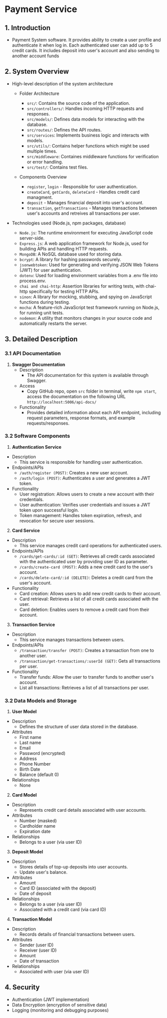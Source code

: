 # Payment Service

## 1. Introduction
- Payment System software. It provides ability to create a user profile and authenticate it when log in.
  Each authenticated user can add up to 5 credit cards. It includes deposit into user's account and also sending
  to another account funds
  
## 2. System Overview
- High-level description of the system architecture
    - Folder Architecture
      - `src/`: Contains the source code of the application.
      - `src/controllers/`: Handles incoming HTTP requests and responses.
      - `src/models/`: Defines data models for interacting with the database.
      - `src/routes/`: Defines the API routes.
      - `src/services`: Implements business logic and interacts with models.
      - `src/utils/`: Contains helper functions which might be used multiple times.
      - `src/middleware`: Containes middleware functions for verification or error handling.
      - `src/test/`: Contains test files.

   - Components Overview
      - `register`, `login` - Responsible for user authentication.
      - `createCard`, `getCards`, `deleteCard` - Handles credit card managment. 
      - `deposit` - Manages financial deposit into user's account.
      - `transaction`, `getTransactions` - Manages transactions between user's accounts and retreives all transactions per user.
  
- Technologies used (Node.js, npm packages, database)
   - `Node.js`: The runtime environment for executing JavaScript code server-side.
   - `Express.js`: A web application framework for Node.js, used for building APIs and handling HTTP requests.
   - `MongoDB`: A NoSQL database used for storing data.
   - `bcrypt`: A library for hashing passwords securely.
   - `jsonwebtoken`: Used for generating and verifying JSON Web Tokens (JWT) for user authentication.
   - `dotenv`: Used for loading environment variables from a .env file into process.env.
   - `chai and chai-http`: Assertion libraries for writing tests, with chai-http specifically for testing HTTP APIs.
   - `sinon`: A library for mocking, stubbing, and spying on JavaScript functions during testing.
   - `mocha`: A feature-rich JavaScript test framework running on Node.js, for running unit tests.
   - `nodemon`: A utility that monitors changes in your source code and automatically restarts the server.

## 3. Detailed Description

### 3.1 API Documentation
  1. **Swagger Documentation**
      - Description
         - The API documentation for this system is available through Swagger.
      - Access
         - Copy GitHub repo, open `src` folder in terminal, write `npm start`, access the documentation on the following URL `http://localhost:5006/api-docs/`
      - Functionality
         - Provides detailed information about each API endpoint, including request parameters, response formats, and example requests/responses.

### 3.2 Software Components
  1. **Authentication Service**
   - Description
      - This service is responsible for handling user authentication.
   - Endpoints/APIs
      - `/auth/register (POST)`: Creates a new user account.
      - `/auth/login (POST)`: Authenticates a user and generates a JWT token.
   - Functionality
      - User registration: Allows users to create a new account with their credentials.
      - User authentication: Verifies user credentials and issues a JWT token upon successful login.
      - Token management: Handles token expiration, refresh, and revocation for secure user sessions.
  
  2. **Card Service**
   - Description
      - This service manages credit card operations for authenticated users.
   - Endpoints/APIs
      - `/cards/get-cards/:id (GET)`: Retrieves all credit cards associated with the authenticated user by providing user ID as parameter.
      - `/cards/create-card (POST)`: Adds a new credit card to the user's account. 
      - `/cards/delete-card/:id (DELETE)`: Deletes a credit card from the user's account.
   - Functionality
      - Card creation: Allows users to add new credit cards to their account.
      - Card retrieval: Retrieves a list of all credit cards associated with the user.
      - Card deletion: Enables users to remove a credit card from their account.

  3. **Transaction Service**
   - Description
      - This service manages transactions between users. 
   - Endpoints/APIs
      - `/transaction/transfer (POST)`: Creates a transaction from one to another user. 
      - `/transaction/get-transactions/:userId (GET)`: Gets all transactions per user. 
   - Functionality
      - Transfer funds: Allow the user to transfer funds to another user's account.
      - List all transactions: Retrieves a list of all transactions per user.

### 3.2 Data Models and Storage
  1. **User Model**
   - Description
      - Defines the structure of user data stored in the database.
   - Attributes
      - First name
      - Last name
      - Email 
      - Password (encrypted)
      - Address
      - Phone Number
      - Birth Date
      - Balance (default 0)
   - Relationships
      - None
      
  2. **Card Model**
   - Description
      - Represents credit card details associated with user accounts.
   - Attributes
      - Number (masked)
      - Cardholder name
      - Expiration date
   - Relationships
      - Belongs to a user (via user ID)
      
  3. **Deposit Model**
   - Description
      - Stores details of top-up deposits into user accounts.
      - Update user's balance.
   - Attributes
      - Amount
      - Card ID (associated with the deposit)
      - Date of deposit
   - Relationships
      - Belongs to a user (via user ID)
      - Associated with a credit card (via card ID)
    
  4. **Transaction Model**
   - Description
      - Records details of financial transactions between users.
   - Attributes
      - Sender (user ID)
      - Receiver (user ID) 
      - Amount
      - Date of transaction
   - Relationships
      - Associated with user (via user ID)
      
## 4. Security
  - Authentication (JWT implementation)
  - Data Encryption (encryption of sensitive data)
  - Logging (monitoring and debugging purposes)